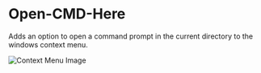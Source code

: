 # Open-CMD-Here
Adds an option to open a command prompt in the current directory to the windows context menu.

![Context Menu Image](https://i.imgur.com/MYFjGK9.png)
